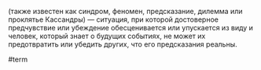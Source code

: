 (также известен как синдром, феномен, предсказание, дилемма или проклятье Кассандры) — ситуация, при которой достоверное предчувствие или убеждение обесценивается или упускается из виду и человек, который знает о будущих событиях, не может их предотвратить или убедить других, что его предсказания реальны.

#term